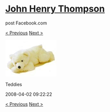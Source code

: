 # [John Henry Thompson](../README.md)
post Facebook.com

[< Previous](2008-04-02-12.md) [Next >](2008-04-02-14.md)

[![](../media/2008-04-02/Teddies-12.jpg)](../README.md)

Teddies

2008-04-02 09:22:22

[< Previous](2008-04-02-12.md) [Next >](2008-04-02-14.md)
